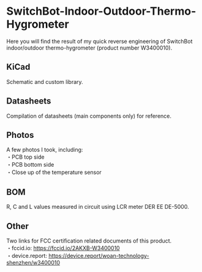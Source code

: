 # SwitchBot-Indoor-Outdoor-Thermo-Hygrometer
Here you will find the result of my quick reverse engineering of SwitchBot indoor/outdoor thermo-hygrometer (product number W3400010).

## KiCad
Schematic and custom library.

## Datasheets
Compilation of datasheets (main components only) for reference.

## Photos
A few photos I took, including:  
・PCB top side  
・PCB bottom side  
・Close up of the temperature sensor  

## BOM
R, C and L values measured in circuit using LCR meter DER EE DE-5000.

## Other
Two links for FCC certification related documents of this product.  
・fccid.io: https://fccid.io/2AKXB-W3400010  
・device.report: https://device.report/woan-technology-shenzhen/w3400010
